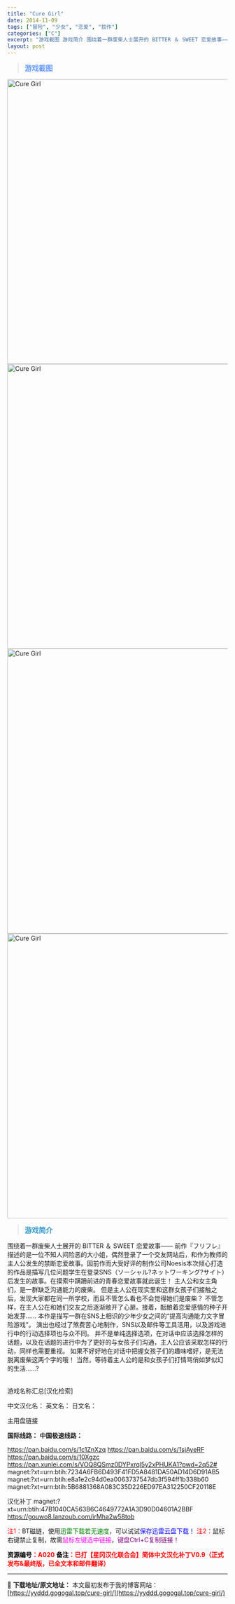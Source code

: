 ```yaml
---
title: "Cure Girl"
date: 2014-11-09
tags: ["冒险", "少女", "恋爱", "拔作"]
categories: ["C"]
excerpt: "游戏截图 游戏简介 围绕着一群废柴人士展开的 BITTER ＆ SWEET 恋爱故事—— 前作『フリフレ』描述的是一位不知人间险恶的大小姐，偶然登录了一个交友网站后，和作为教师的主人公发生的禁断恋爱故事。因前作而大受好评的制作公司Noesis本次倾心打造的作品是描写几位问题学生在登录SNS（ソーシャ&hellip;"
layout: post
---
```


<div>
<blockquote><b><span style="font-size: 12pt; color: #6699ff;">游戏截图</span></b></blockquote>
<div><img title="点击放大" src="https://yyddd.gogogal.top/wp-content/uploads/2025/04/20250429_6810e543903a8.webp" alt="Cure Girl" width="650" /></div>
<div><img title="点击放大" src="https://yyddd.gogogal.top/wp-content/uploads/2025/04/20250429_6810e5453e28c.webp" alt="Cure Girl" width="650" /></div>
<div><img title="点击放大" src="https://yyddd.gogogal.top/wp-content/uploads/2025/04/20250429_6810e54779f23.webp" alt="Cure Girl" width="650" /></div>
<div><img title="点击放大" src="https://yyddd.gogogal.top/wp-content/uploads/2025/04/20250429_6810e54923eca.webp" alt="Cure Girl" width="650" /></div>
<blockquote><b><span style="font-size: 12pt; color: #3399cc;">游戏简介</span></b></blockquote>
<div>围绕着一群废柴人士展开的 BITTER ＆ SWEET 恋爱故事——
前作『フリフレ』描述的是一位不知人间险恶的大小姐，偶然登录了一个交友网站后，和作为教师的主人公发生的禁断恋爱故事。因前作而大受好评的制作公司Noesis本次倾心打造的作品是描写几位问题学生在登录SNS（ソーシャル?ネットワーキング?サイト）后发生的故事。在摸索中蹒跚前进的青春恋爱故事就此诞生！
主人公和女主角们，是一群缺乏沟通能力的废柴。
但是主人公在现实里和这群女孩子们接触之后，发现大家都在同一所学校，而且不管怎么看也不会觉得她们是废柴？
不管怎样，在主人公在和她们交友之后逐渐敞开了心扉。接着，酝酿着恋爱感情的种子开始发芽……
本作是描写一群在SNS上相识的少年少女之间的“提高沟通能力文字冒险游戏”。
演出也经过了煞费苦心地制作，SNS以及邮件等工具活用，以及游戏进行中的行动选择项也与众不同。
并不是单纯选择选项，在对话中应该选择怎样的话题，以及在话题的进行中为了更好的与女孩子们沟通，主人公应该采取怎样的行动，同样也需要重视。
如果不好好地在对话中把握女孩子们的趣味嗜好，是无法脱离废柴这两个字的哦！
当然，等待着主人公的是和女孩子们打情骂俏如梦似幻的生活……?</div>
&nbsp;

游戏名称汇总[汉化检索]

中文汉化名：
英文名：
日文名：

</div>
<div class="panel panel-primary">
<div class="panel-heading">主用盘链接</div>
<div class="panel-body">

<b>国际线路：</b>
<b>中国极速线路：</b>

<!--wechatfans start-->
https://pan.baidu.com/s/1c1ZnXzq
https://pan.baidu.com/s/1sjAyeRF
https://pan.baidu.com/s/10Xgzc
https://pan.xunlei.com/s/VOQ8QSmz0DYPxrql5y2xPHUKA1?pwd=2q52#
magnet:?xt=urn:btih:7234A6FB6D493F41FD5A8481DA50AD14D6D91AB5
magnet:?xt=urn:btih:e8a1e2c94d0ea0063737547db3f594ff1b338b60
magnet:?xt=urn:btih:5B6881368A083C35D226ED97EA312250CF20118E

汉化补丁
magnet:?xt=urn:btih:47B1040CA563B6C4649772A1A3D90D04601A2BBF
https://gouwo8.lanzoub.com/irMha2w58tob

<!--wechatfans end-->
<span style="color: #ff0000;">注1：</span>BT磁链，使用<span style="color: #008000;">迅雷下载若无速度</span>，可以试试<span style="color: #0000ff;">保存迅雷云盘下载！</span>
<span style="color: #ff0000;">注2：</span>鼠标右键禁止复制，故需<span style="color: #ff00ff;">鼠标左键选中链接</span>，<span style="color: #800080;">键盘Ctrl+C复制链接！</span>

</div>
<div class="panel-footer"><span style="color: #ff0000;"><b><span style="color: #000000;">资源编号</span>：A020</b></span>
<span style="color: #ff0000;"><b><span style="color: #000000;">备注</span>：已打【星冈汉化联合会】简体中文汉化补丁V0.9（正式发布&amp;最终版，已全文本和邮件翻译）</b></span></div>
</div>

---
📖 **下载地址/原文地址：** 本文最初发布于我的博客网站：[https://yyddd.gogogal.top/cure-girl/](https://yyddd.gogogal.top/cure-girl/)
